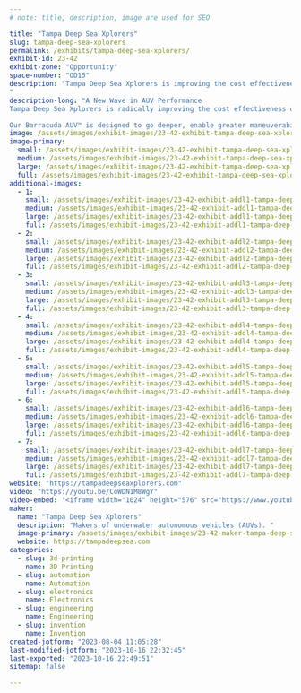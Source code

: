 ```yaml
---
# note: title, description, image are used for SEO

title: "Tampa Deep Sea Xplorers"
slug: tampa-deep-sea-xplorers
permalink: /exhibits/tampa-deep-sea-xplorers/
exhibit-id: 23-42
exhibit-zone: "Opportunity"
space-number: "OD15"
description: "Tampa Deep Sea Xplorers is improving the cost effectiveness of underwater exploration.
"
description-long: "A New Wave in AUV Performance
Tampa Deep Sea Xplorers is radically improving the cost effectiveness of underwater exploration and data collection.

Our Barracuda AUV™ is designed to go deeper, enable greater maneuverability, collect more data in less time, and provide a lower cost solution to fit a wider range of budgets."
image: /assets/images/exhibit-images/23-42-exhibit-tampa-deep-sea-xplorers-barracuda-banner-1600x900-16x9-large.jpg
image-primary: 
  small: /assets/images/exhibit-images/23-42-exhibit-tampa-deep-sea-xplorers-barracuda-banner-1600x900-16x9-small.jpg
  medium: /assets/images/exhibit-images/23-42-exhibit-tampa-deep-sea-xplorers-barracuda-banner-1600x900-16x9-medium.jpg
  large: /assets/images/exhibit-images/23-42-exhibit-tampa-deep-sea-xplorers-barracuda-banner-1600x900-16x9-large.jpg
  full: /assets/images/exhibit-images/23-42-exhibit-tampa-deep-sea-xplorers-barracuda-banner-1600x900-16x9-full.jpg
additional-images: 
  - 1:
    small: /assets/images/exhibit-images/23-42-exhibit-addl1-tampa-deep-sea-xplorers-2022-03-24-101851-small.jpg
    medium: /assets/images/exhibit-images/23-42-exhibit-addl1-tampa-deep-sea-xplorers-2022-03-24-101851-medium.jpg
    large: /assets/images/exhibit-images/23-42-exhibit-addl1-tampa-deep-sea-xplorers-2022-03-24-101851-large.jpg
    full: /assets/images/exhibit-images/23-42-exhibit-addl1-tampa-deep-sea-xplorers-2022-03-24-101851-full.jpg
  - 2:
    small: /assets/images/exhibit-images/23-42-exhibit-addl2-tampa-deep-sea-xplorers-20230404-092149-small.jpg
    medium: /assets/images/exhibit-images/23-42-exhibit-addl2-tampa-deep-sea-xplorers-20230404-092149-medium.jpg
    large: /assets/images/exhibit-images/23-42-exhibit-addl2-tampa-deep-sea-xplorers-20230404-092149-large.jpg
    full: /assets/images/exhibit-images/23-42-exhibit-addl2-tampa-deep-sea-xplorers-20230404-092149-full.jpg
  - 3:
    small: /assets/images/exhibit-images/23-42-exhibit-addl3-tampa-deep-sea-xplorers-dennis-holding-auv-by-pool-small.JPG
    medium: /assets/images/exhibit-images/23-42-exhibit-addl3-tampa-deep-sea-xplorers-dennis-holding-auv-by-pool-medium.JPG
    large: /assets/images/exhibit-images/23-42-exhibit-addl3-tampa-deep-sea-xplorers-dennis-holding-auv-by-pool-large.JPG
    full: /assets/images/exhibit-images/23-42-exhibit-addl3-tampa-deep-sea-xplorers-dennis-holding-auv-by-pool-full.JPG
  - 4:
    small: /assets/images/exhibit-images/23-42-exhibit-addl4-tampa-deep-sea-xplorers-testing-prototype-small.jpg
    medium: /assets/images/exhibit-images/23-42-exhibit-addl4-tampa-deep-sea-xplorers-testing-prototype-medium.jpg
    large: /assets/images/exhibit-images/23-42-exhibit-addl4-tampa-deep-sea-xplorers-testing-prototype-large.jpg
    full: /assets/images/exhibit-images/23-42-exhibit-addl4-tampa-deep-sea-xplorers-testing-prototype-full.jpg
  - 5:
    small: /assets/images/exhibit-images/23-42-exhibit-addl5-tampa-deep-sea-xplorers-44-xprize-team-photo-8284-small.jpg
    medium: /assets/images/exhibit-images/23-42-exhibit-addl5-tampa-deep-sea-xplorers-44-xprize-team-photo-8284-medium.jpg
    large: /assets/images/exhibit-images/23-42-exhibit-addl5-tampa-deep-sea-xplorers-44-xprize-team-photo-8284-large.jpg
    full: /assets/images/exhibit-images/23-42-exhibit-addl5-tampa-deep-sea-xplorers-44-xprize-team-photo-8284-full.jpg
  - 6:
    small: /assets/images/exhibit-images/23-42-exhibit-addl6-tampa-deep-sea-xplorers-trophy-small.jpg
    medium: /assets/images/exhibit-images/23-42-exhibit-addl6-tampa-deep-sea-xplorers-trophy-medium.jpg
    large: /assets/images/exhibit-images/23-42-exhibit-addl6-tampa-deep-sea-xplorers-trophy-large.jpg
    full: /assets/images/exhibit-images/23-42-exhibit-addl6-tampa-deep-sea-xplorers-trophy-full.jpg
  - 7:
    small: /assets/images/exhibit-images/23-42-exhibit-addl7-tampa-deep-sea-xplorers-xprize-team-photo-small.jpg
    medium: /assets/images/exhibit-images/23-42-exhibit-addl7-tampa-deep-sea-xplorers-xprize-team-photo-medium.jpg
    large: /assets/images/exhibit-images/23-42-exhibit-addl7-tampa-deep-sea-xplorers-xprize-team-photo-large.jpg
    full: /assets/images/exhibit-images/23-42-exhibit-addl7-tampa-deep-sea-xplorers-xprize-team-photo-full.jpg
website: "https://tampadeepseaxplorers.com"
video: "https://youtu.be/CoWDN1M8WgY"
video-embed: '<iframe width="1024" height="576" src="https://www.youtube.com/embed/CoWDN1M8WgY?feature=oembed" frameborder="0" allow="accelerometer; autoplay; clipboard-write; encrypted-media; gyroscope; picture-in-picture; web-share" allowfullscreen title="Meet the Affordable Barracuda AUV"></iframe>'
maker: 
  name: "Tampa Deep Sea Xplorers"
  description: "Makers of underwater autonomous vehicles (AUVs). "
  image-primary: /assets/images/exhibit-images/23-42-maker-tampa-deep-sea-xplorers-barracuda-banner-with-text-medium.PNG
  website: https://tampadeepsea.com
categories: 
  - slug: 3d-printing
    name: 3D Printing
  - slug: automation
    name: Automation
  - slug: electronics
    name: Electronics
  - slug: engineering
    name: Engineering
  - slug: invention
    name: Invention
created-jotform: "2023-08-04 11:05:28"
last-modified-jotform: "2023-10-16 22:32:45"
last-exported: "2023-10-16 22:49:51"
sitemap: false

---
```

